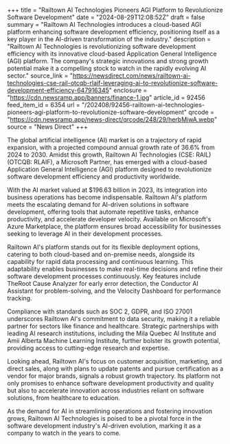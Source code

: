 +++
title = "Railtown AI Technologies Pioneers AGI Platform to Revolutionize Software Development"
date = "2024-08-29T12:08:52Z"
draft = false
summary = "Railtown AI Technologies introduces a cloud-based AGI platform enhancing software development efficiency, positioning itself as a key player in the AI-driven transformation of the industry."
description = "Railtown AI Technologies is revolutionizing software development efficiency with its innovative cloud-based Application General Intelligence (AGI) platform. The company's strategic innovations and strong growth potential make it a compelling stock to watch in the rapidly evolving AI sector."
source_link = "https://newsdirect.com/news/railtown-ai-technologies-cse-rail-otcqb-rlaif-leveraging-ai-to-revolutionize-software-development-efficiency-647916345"
enclosure = "https://cdn.newsramp.app/banners/finance-1.jpg"
article_id = 92456
feed_item_id = 6354
url = "/202408/92456-railtown-ai-technologies-pioneers-agi-platform-to-revolutionize-software-development"
qrcode = "https://cdn.newsramp.app/news-direct/qrcode/248/29/herbMiwA.webp"
source = "News Direct"
+++

<p>The global artificial intelligence (AI) market is on a trajectory of rapid expansion, with a projected compound annual growth rate of 36.6% from 2024 to 2030. Amidst this growth, Railtown AI Technologies (CSE: RAIL) (OTCQB: RLAIF), a Microsoft Partner, has emerged with a cloud-based Application General Intelligence (AGI) platform designed to revolutionize software development efficiency and productivity worldwide.</p><p>With the AI market valued at $196.63 billion in 2023, its integration into business operations has become indispensable. Railtown AI's platform meets the escalating demand for AI-driven solutions in software development, offering tools that automate repetitive tasks, enhance productivity, and accelerate developer velocity. Available on Microsoft's Azure Marketplace, the platform ensures broad accessibility for businesses seeking to leverage AI in their development processes.</p><p>Railtown AI's platform stands out for its flexible deployment options, catering to both cloud-based and on-premise needs, alongside its capability for rapid data processing and continuous learning. This adaptability enables businesses to make real-time decisions and refine their software development processes continuously. Key features include TheRoot Cause Analyzer for early error detection, the Conductor AI Assistant for problem-solving, and the Velocity Dashboard for performance tracking.</p><p>Compliance with standards such as SOC 2, GDPR, and ISO 27001 underscores Railtown AI's commitment to data security, making it a reliable partner for sectors like finance and healthcare. Strategic partnerships with leading AI research institutions, including the Mila Quebec AI Institute and Amii Alberta Machine Learning Institute, further bolster its growth potential, providing access to cutting-edge research and expertise.</p><p>Looking ahead, Railtown AI's focus on customer acquisition, marketing, and direct sales, along with plans to update patents and pursue certification as a vendor for major brands, signals a robust growth trajectory. Its platform not only promises to enhance software development productivity and quality but also to accelerate innovation across industries reliant on software solutions, from healthcare to education.</p><p>As the demand for AI in streamlining operations and fostering innovation grows, Railtown AI Technologies is poised to be a pivotal force in the software development industry's AI-driven evolution, marking it as a company to watch in the years to come.</p>
